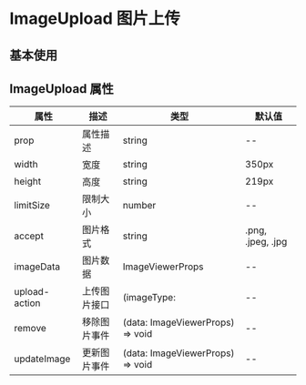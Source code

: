 <script setup>
import demo from './demo.vue'

</script>

# ImageUpload 图片上传

## 基本使用

<Preview comp-name="ImageUpload" demo-name="demo">
  <demo />
</Preview>

## ImageUpload 属性

| 属性 | 描述 | 类型 | 默认值 |
| ---- | ---- | ---- | ---- |
| prop | 属性描述 | string | -- |
| width | 宽度 | string | 350px |
| height | 高度 | string | 219px |
| limitSize | 限制大小 | number | -- |
| accept | 图片格式 | string | .png, .jpeg, .jpg |
| imageData | 图片数据 | ImageViewerProps | -- |
| upload-action | 上传图片接口 | (imageType:  | -- |
| remove | 移除图片事件 | (data: ImageViewerProps) => void | -- |
| updateImage | 更新图片事件 | (data: ImageViewerProps) => void | -- |
